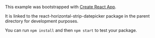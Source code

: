 This example was bootstrapped with [Create React App](https://github.com/facebook/create-react-app).

It is linked to the react-horizontal-strip-datepicker package in the parent directory for development purposes.

You can run `npm install` and then `npm start` to test your package.
